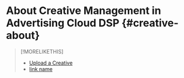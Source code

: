 # About Creative Management in Advertising Cloud DSP {#creative-about}

>[!MORELIKETHIS]
>
>* [Upload a Creative](creative-upload.md)
>* [link name](URL)
